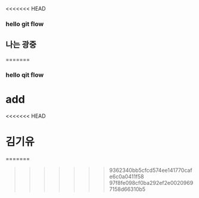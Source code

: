 <<<<<<< HEAD
### hello git flow

## 나는 광중

=======
### hello qit flow

# add
<<<<<<< HEAD

# 김기유
=======
>>>>>>> 9362340bb5cfcd574ee141770cafe6c0a0411f58
>>>>>>> 97f8fe098cf0ba292ef2e00209697158d66310b5
